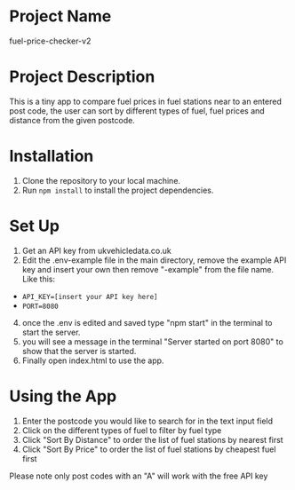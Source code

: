 # Project Name

fuel-price-checker-v2

# Project Description

This is a tiny app to compare fuel prices in fuel stations near to an entered post code, the user can sort by different types of fuel, fuel prices and distance from the given postcode.

# Installation

1. Clone the repository to your local machine.
2. Run `npm install` to install the project dependencies.

# Set Up

1. Get an API key from ukvehicledata.co.uk
2. Edit the .env-example file in the main directory, remove the example API key and insert your own then remove "-example" from the file name. Like this:

- `API_KEY=[insert your API key here]`
- `PORT=8080`

4. once the .env is edited and saved type "npm start" in the terminal to start the server.
5. you will see a message in the terminal "Server started on port 8080" to show that the server is started.
6. Finally open index.html to use the app.

# Using the App

1. Enter the postcode you would like to search for in the text input field
2. Click on the different types of fuel to filter by fuel type
3. Click "Sort By Distance" to order the list of fuel stations by nearest first
4. Click "Sort By Price" to order the list of fuel stations by cheapest fuel first

Please note only post codes with an "A" will work with the free API key
